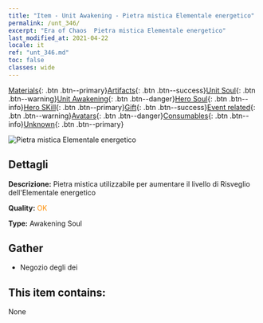 ```yaml
---
title: "Item - Unit Awakening - Pietra mistica Elementale energetico"
permalink: /unt_346/
excerpt: "Era of Chaos  Pietra mistica Elementale energetico"
last_modified_at: 2021-04-22
locale: it
ref: "unt_346.md"
toc: false
classes: wide
---
```

 [Materials](/ItemsIT/){: .btn .btn--primary}[Artifacts](/ItemsIT/Artifacts/){: .btn .btn--success}[Unit Soul](/ItemsIT/UnitSoul/){: .btn .btn--warning}[Unit Awakening](/ItemsIT/UnitAwakening/){: .btn .btn--danger}[Hero Soul](/ItemsIT/HeroSoul/){: .btn .btn--info}[Hero SKill](/ItemsIT/HeroSkill/){: .btn .btn--primary}[Gift](/ItemsIT/Gift/){: .btn .btn--success}[Event related](/ItemsIT/Events/){: .btn .btn--warning}[Avatars](/ItemsIT/Avatars/){: .btn .btn--danger}[Consumables](/ItemsIT/Consumables/){: .btn .btn--info}[Unknown](/ItemsIT/Unknown/){: .btn .btn--primary}

 ![Pietra mistica Elementale energetico](/images/u/tia_liehuoyuansu.jpg)

## Dettagli
 **Descrizione:** Pietra mistica utilizzabile per aumentare il livello di Risveglio dell'Elementale energetico

 **Quality:** <span style="color: #FF8C00">OK</span>

 **Type:** Awakening Soul

## Gather

*    Negozio degli dei 

## This item contains:

  None


